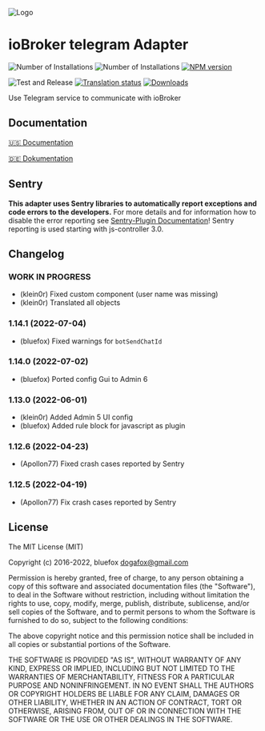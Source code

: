 ![Logo](admin/telegram.png)
# ioBroker telegram Adapter

![Number of Installations](http://iobroker.live/badges/telegram-installed.svg)
![Number of Installations](http://iobroker.live/badges/telegram-stable.svg)
[![NPM version](http://img.shields.io/npm/v/iobroker.telegram.svg)](https://www.npmjs.com/package/iobroker.telegram)

![Test and Release](https://github.com/iobroker-community-adapters/iobroker.telegram/workflows/Test%20and%20Release/badge.svg)
[![Translation status](https://weblate.iobroker.net/widgets/adapters/-/telegram/svg-badge.svg)](https://weblate.iobroker.net/engage/adapters/?utm_source=widget)
[![Downloads](https://img.shields.io/npm/dm/iobroker.telegram.svg)](https://www.npmjs.com/package/iobroker.telegram)

Use Telegram service to communicate with ioBroker

## Documentation

[🇺🇸 Documentation](./docs/en/README.md)

[🇩🇪 Dokumentation](./docs/de/README.md)

## Sentry

**This adapter uses Sentry libraries to automatically report exceptions and code errors to the developers.** For more details and for information how to disable the error reporting see [Sentry-Plugin Documentation](https://github.com/ioBroker/plugin-sentry#plugin-sentry)! Sentry reporting is used starting with js-controller 3.0.

## Changelog
<!--
	Placeholder for the next version (at the beginning of the line):
	### **WORK IN PROGRESS**
-->
### **WORK IN PROGRESS**
* (klein0r) Fixed custom component (user name was missing)
* (klein0r) Translated all objects

### 1.14.1 (2022-07-04)
* (bluefox) Fixed warnings for `botSendChatId`

### 1.14.0 (2022-07-02)
* (bluefox) Ported config Gui to Admin 6

### 1.13.0 (2022-06-01)
* (klein0r) Added Admin 5 UI config
* (bluefox) Added rule block for javascript as plugin

### 1.12.6 (2022-04-23)
* (Apollon77) Fixed crash cases reported by Sentry

### 1.12.5 (2022-04-19)
* (Apollon77) Fix crash cases reported by Sentry

## License

The MIT License (MIT)

Copyright (c) 2016-2022, bluefox <dogafox@gmail.com>

Permission is hereby granted, free of charge, to any person obtaining a copy
of this software and associated documentation files (the "Software"), to deal
in the Software without restriction, including without limitation the rights
to use, copy, modify, merge, publish, distribute, sublicense, and/or sell
copies of the Software, and to permit persons to whom the Software is
furnished to do so, subject to the following conditions:

The above copyright notice and this permission notice shall be included in
all copies or substantial portions of the Software.

THE SOFTWARE IS PROVIDED "AS IS", WITHOUT WARRANTY OF ANY KIND, EXPRESS OR
IMPLIED, INCLUDING BUT NOT LIMITED TO THE WARRANTIES OF MERCHANTABILITY,
FITNESS FOR A PARTICULAR PURPOSE AND NONINFRINGEMENT. IN NO EVENT SHALL THE
AUTHORS OR COPYRIGHT HOLDERS BE LIABLE FOR ANY CLAIM, DAMAGES OR OTHER
LIABILITY, WHETHER IN AN ACTION OF CONTRACT, TORT OR OTHERWISE, ARISING FROM,
OUT OF OR IN CONNECTION WITH THE SOFTWARE OR THE USE OR OTHER DEALINGS IN
THE SOFTWARE.
